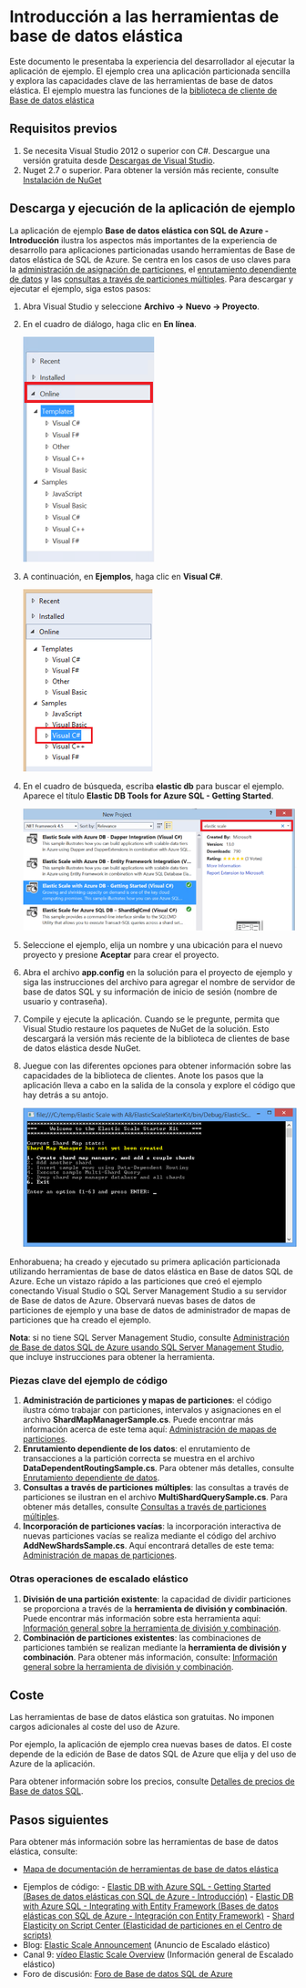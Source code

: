 <properties 
	pageTitle="Introducción a las herramientas de base de datos elástica" 
	description="Explicación básica de la característica de herramientas de base de datos elástica de Base de datos SQL de Azure, incluida una aplicación de ejemplo de ejecución sencilla." 
	services="sql-database" 
	documentationCenter="" 
	manager="jeffreyg" 
	authors="ddove" 
	editor="sidneyh"/>

<tags 
	ms.service="sql-database" 
	ms.workload="sql-database" 
	ms.tgt_pltfrm="na" 
	ms.devlang="na" 
	ms.topic="article" 
	ms.date="02/02/2016" 
	ms.author="ddove;sidneyh"/>

# Introducción a las herramientas de base de datos elástica

Este documento le presentaba la experiencia del desarrollador al ejecutar la aplicación de ejemplo. El ejemplo crea una aplicación particionada sencilla y explora las capacidades clave de las herramientas de base de datos elástica. El ejemplo muestra las funciones de la [biblioteca de cliente de Base de datos elástica](sql-database-elastic-database-client-library.md)

## Requisitos previos

1. Se necesita Visual Studio 2012 o superior con C#. Descargue una versión gratuita desde [Descargas de Visual Studio](http://www.visualstudio.com/downloads/download-visual-studio-vs.aspx).
2. Nuget 2.7 o superior. Para obtener la versión más reciente, consulte [Instalación de NuGet](http://docs.nuget.org/docs/start-here/installing-nuget)

## Descarga y ejecución de la aplicación de ejemplo

La aplicación de ejemplo **Base de datos elástica con SQL de Azure - Introducción** ilustra los aspectos más importantes de la experiencia de desarrollo para aplicaciones particionadas usando herramientas de Base de datos elástica de SQL de Azure. Se centra en los casos de uso claves para la [administración de asignación de particiones](sql-database-elastic-scale-shard-map-management.md), el [enrutamiento dependiente de datos](sql-database-elastic-scale-data-dependent-routing.md) y las [consultas a través de particiones múltiples](sql-database-elastic-scale-multishard-querying.md). Para descargar y ejecutar el ejemplo, siga estos pasos:

1. Abra Visual Studio y seleccione **Archivo -> Nuevo -> Proyecto**.
2. En el cuadro de diálogo, haga clic en **En línea**.

    ![New Project>Online][2]
3. A continuación, en **Ejemplos**, haga clic en **Visual C#**.

    ![Click Visual C#][3]
4. En el cuadro de búsqueda, escriba **elastic db** para buscar el ejemplo. Aparece el título **Elastic DB Tools for Azure SQL - Getting Started**.

    ![Search Box][1]
 
5. Seleccione el ejemplo, elija un nombre y una ubicación para el nuevo proyecto y presione **Aceptar** para crear el proyecto.
6. Abra el archivo **app.config** en la solución para el proyecto de ejemplo y siga las instrucciones del archivo para agregar el nombre de servidor de base de datos SQL y su información de inicio de sesión (nombre de usuario y contraseña).
7. Compile y ejecute la aplicación. Cuando se le pregunte, permita que Visual Studio restaure los paquetes de NuGet de la solución. Esto descargará la versión más reciente de la biblioteca de clientes de base de datos elástica desde NuGet.
8. Juegue con las diferentes opciones para obtener información sobre las capacidades de la biblioteca de clientes. Anote los pasos que la aplicación lleva a cabo en la salida de la consola y explore el código que hay detrás a su antojo.

    ![progreso][4]

Enhorabuena; ha creado y ejecutado su primera aplicación particionada utilizando herramientas de base de datos elástica en Base de datos SQL de Azure. Eche un vistazo rápido a las particiones que creó el ejemplo conectando Visual Studio o SQL Server Management Studio a su servidor de Base de datos de Azure. Observará nuevas bases de datos de particiones de ejemplo y una base de datos de administrador de mapas de particiones que ha creado el ejemplo.

**Nota**: si no tiene SQL Server Management Studio, consulte [Administración de Base de datos SQL de Azure usando SQL Server Management Studio](sql-database-manage-azure-ssms.md), que incluye instrucciones para obtener la herramienta.

### Piezas clave del ejemplo de código

1. **Administración de particiones y mapas de particiones**: el código ilustra cómo trabajar con particiones, intervalos y asignaciones en el archivo **ShardMapManagerSample.cs**. Puede encontrar más información acerca de este tema aquí: [Administración de mapas de particiones](http://go.microsoft.com/?linkid=9862595).  
2. **Enrutamiento dependiente de los datos**: el enrutamiento de transacciones a la partición correcta se muestra en el archivo **DataDependentRoutingSample.cs**. Para obtener más detalles, consulte [Enrutamiento dependiente de datos](http://go.microsoft.com/?linkid=9862596). 
3. **Consultas a través de particiones múltiples**: las consultas a través de particiones se ilustran en el archivo **MultiShardQuerySample.cs**. Para obtener más detalles, consulte [Consultas a través de particiones múltiples](http://go.microsoft.com/?linkid=9862597).
4. **Incorporación de particiones vacías**: la incorporación interactiva de nuevas particiones vacías se realiza mediante el código del archivo **AddNewShardsSample.cs**. Aquí encontrará detalles de este tema: [Administración de mapas de particiones](http://go.microsoft.com/?linkid=9862595).

### Otras operaciones de escalado elástico

1. **División de una partición existente**: la capacidad de dividir particiones se proporciona a través de la **herramienta de división y combinación**. Puede encontrar más información sobre esta herramienta aquí: [Información general sobre la herramienta de división y combinación](sql-database-elastic-scale-overview-split-and-merge.md).
2. **Combinación de particiones existentes**: las combinaciones de particiones también se realizan mediante la **herramienta de división y combinación**. Para obtener más información, consulte: [Información general sobre la herramienta de división y combinación](sql-database-elastic-scale-overview-split-and-merge.md).   


## Coste

Las herramientas de base de datos elástica son gratuitas. No imponen cargos adicionales al coste del uso de Azure.

Por ejemplo, la aplicación de ejemplo crea nuevas bases de datos. El coste depende de la edición de Base de datos SQL de Azure que elija y del uso de Azure de la aplicación.

Para obtener información sobre los precios, consulte [Detalles de precios de Base de datos SQL](https://azure.microsoft.com/pricing/details/sql-database/).

## Pasos siguientes
Para obtener más información sobre las herramientas de base de datos elástica, consulte:

* [Mapa de documentación de herramientas de base de datos elástica](../learning-paths/sql-database-elastic-scale.md) 
-    Ejemplos de código: 
    -    [Elastic DB with Azure SQL - Getting Started (Bases de datos elásticas con SQL de Azure - Introducción)](http://code.msdn.microsoft.com/Elastic-Scale-with-Azure-a80d8dc6?SRC=VSIDE)
    -    [Elastic DB with Azure SQL - Integrating with Entity Framework (Bases de datos elásticas con SQL de Azure - Integración con Entity Framework)](http://code.msdn.microsoft.com/Elastic-Scale-with-Azure-bae904ba?SRC=VSIDE)
    -    [Shard Elasticity on Script Center (Elasticidad de particiones en el Centro de scripts)](https://gallery.technet.microsoft.com/scriptcenter/Elastic-Scale-Shard-c9530cbe)
-    Blog: [Elastic Scale Announcement](https://azure.microsoft.com/blog/2014/10/02/introducing-elastic-scale-preview-for-azure-sql-database/) (Anuncio de Escalado elástico)
-    Canal 9: [vídeo Elastic Scale Overview](http://channel9.msdn.com/Shows/Data-Exposed/Azure-SQL-Database-Elastic-Scale) (Información general de Escalado elástico)
-    Foro de discusión: [Foro de Base de datos SQL de Azure](http://social.msdn.microsoft.com/forums/azure/home?forum=ssdsgetstarted)


<!--Anchors-->
[The Elastic Scale Sample Application]: #The-Elastic-Scale-Sample-Application
[Download and Run the Sample App]: #Download-and-Run-the-Sample-App
[Cost]: #Cost
[Next steps]: #next-steps

<!--Image references-->
[1]: ./media/sql-database-elastic-scale-get-started/newProject.png
[2]: ./media/sql-database-elastic-scale-get-started/click-online.png
[3]: ./media/sql-database-elastic-scale-get-started/click-CSharp.png
[4]: ./media/sql-database-elastic-scale-get-started/output2.png
 

<!---HONumber=AcomDC_0204_2016-->